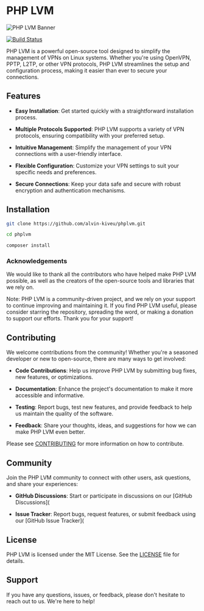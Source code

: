 # PHP LVM

![PHP LVM Banner](banner.png)

[![Build Status](https://travis-ci.org/leodido/php-lvm.svg?branch=master)](https://travis-ci.org/leodido/php-lvm)

PHP LVM is a powerful open-source tool designed to simplify the management of VPNs on Linux systems. Whether you're using OpenVPN, PPTP, L2TP, or other VPN protocols, PHP LVM streamlines the setup and configuration process, making it easier than ever to secure your connections.

## Features

- **Easy Installation**: Get started quickly with a straightforward installation process.

- **Multiple Protocols Supported**: PHP LVM supports a variety of VPN protocols, ensuring compatibility with your preferred setup.

- **Intuitive Management**: Simplify the management of your VPN connections with a user-friendly interface.

- **Flexible Configuration**: Customize your VPN settings to suit your specific needs and preferences.

- **Secure Connections**: Keep your data safe and secure with robust encryption and authentication mechanisms.


## Installation

```bash
git clone https://github.com/alvin-kiveu/phplvm.git
```

```bash
cd phplvm
```

```bash
composer install

```

### Acknowledgements

We would like to thank all the contributors who have helped make PHP LVM possible, as well as the creators of the open-source tools and libraries that we rely on.

Note: PHP LVM is a community-driven project, and we rely on your support to continue improving and maintaining it. If you find PHP LVM useful, please consider starring the repository, spreading the word, or making a donation to support our efforts. Thank you for your support!

## Contributing

We welcome contributions from the community! Whether you're a seasoned developer or new to open-source, there are many ways to get involved:

- **Code Contributions**: Help us improve PHP LVM by submitting bug fixes, new features, or optimizations.

- **Documentation**: Enhance the project's documentation to make it more accessible and informative.

- **Testing**: Report bugs, test new features, and provide feedback to help us maintain the quality of the software.

- **Feedback**: Share your thoughts, ideas, and suggestions for how we can make PHP LVM even better.

Please see [CONTRIBUTING](CONTRIBUTING.md) for more information on how to contribute.

## Community

Join the PHP LVM community to connect with other users, ask questions, and share your experiences:

- **GitHub Discussions**: Start or participate in discussions on our [GitHub Discussions](

- **Issue Tracker**: Report bugs, request features, or submit feedback using our [GitHub Issue Tracker](

## License

PHP LVM is licensed under the MIT License. See the [LICENSE](LICENSE) file for details.

## Support

If you have any questions, issues, or feedback, please don't hesitate to reach out to us. We're here to help!





